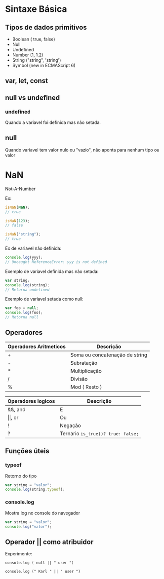 # Sintaxe Básica

## Tipos de dados primitivos

* Boolean ( true, false)
* Null
* Undefined
* Number (1, 1.2)
* String ("string", 'string')
* Symbol (new in ECMAScript 6)

## var, let, const

## null vs undefined
### undefined
Quando a variavel foi definida mas não setada.

## null
Quando variavel tem valor nulo ou "vazio", não aponta para nenhum tipo ou valor

# NaN
Not-A-Number

Ex:
```javascript
isNaN(NaN);
// true

isNaN(123);
// false

isNaN("string");
// true
```

Ex de variavel não definida:
```javascript
console.log(yyy);
// Uncaught ReferenceError: yyy is not defined
```

Exemplo de variavel definida mas não setada:
```javascript
var string;
console.log(string);
// Retorna undefined
```

Exemplo de variavel setada como null:
```javascript
var foo = null;
console.log(foo);
// Retorna null
```

## Operadores

| Operadores Aritmeticos | Descrição |
| - | - |
| + | Soma ou concatenação de string |
| - | Subratação |
| * | Multiplicação |
| / | Divisão |
| % | Mod ( Resto ) |

| Operadores logicos | Descrição |
| - | - |
| &&, and| E |
| &#124;&#124;, or | Ou |
| ! | Negação |
| ? | Ternario `is_true()? true: false;` |

## Funções úteis

### typeof
Retorno do tipo
```javascript
var string = "valor";
console.log(string.typeof);
```

### console.log
Mostra log no console do navegador
```javascript
var string = "valor";
console.log("valor");
```

## Operador || como atribuidor
Experimente:

`console.log ( null || " user ")`

`console.log (" Karl " || " user ")`
